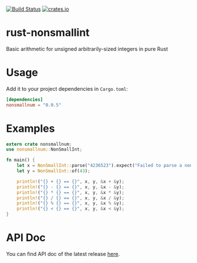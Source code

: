 [![Build Status](https://travis-ci.org/amrhassan/rust-nonsmallint.svg?branch=master)](https://travis-ci.org/amrhassan/rust-nonsmallint) [![crates.io](https://img.shields.io/crates/v/nonsmallnum.svg)](https://crates.io/crates/nonsmallnum)

# rust-nonsmallint #
Basic arithmetic for unsigned arbitrarily-sized integers in pure Rust

# Usage #
Add it to your project dependencies in `Cargo.toml`:
```toml
[dependencies]
nonsmallnum = "0.0.5"
```

# Examples #
```rust
extern crate nonsmallnum;
use nonsmallnum::NonSmallInt;

fn main() {
    let x = NonSmallInt::parse("4236523").expect("Failed to parse a non-small number");
    let y = NonSmallInt::of(43);

    println!("{} + {} == {}", x, y, &x + &y);
    println!("{} - {} == {}", x, y, &x - &y);
    println!("{} * {} == {}", x, y, &x * &y);
    println!("{} / {} == {}", x, y, &x / &y);
    println!("{} % {} == {}", x, y, &x % &y);
    println!("{} < {} == {}", x, y, &x < &y);
}
```

# API Doc #
You can find API doc of the latest release [here](https://amrhassan.github.io/rust-nonsmallnum/nonsmallnum/).

